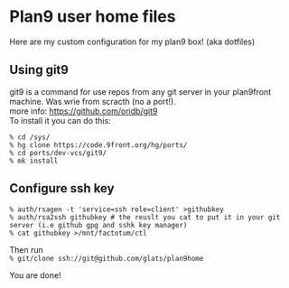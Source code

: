 # Plan9 user home files
Here are my custom configuration for my plan9 box! (aka dotfiles)

## Using git9 

git9 is a command for use repos from any git server in your plan9front machine. Was wrie from scracth (no a port!).  
more info: https://github.com/oridb/git9  
To install it you can do this:
```
% cd /sys/
% hg clone https://code.9front.org/hg/ports/
% cd ports/dev-vcs/git9/
% mk install
```
## Configure ssh key
```
% auth/rsagen -t 'service=ssh role=client' >githubkey
% auth/rsa2ssh githubkey # the reuslt you cat to put it in your git server (i.e github gpg and sshk key manager)
% cat githubkey >/mnt/factotum/ctl
```
Then run  
```% git/clone ssh://git@github.com/glats/plan9home```

You are done!

